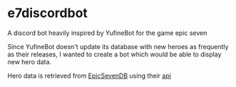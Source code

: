 # e7discordbot
A discord bot heavily inspired by YufineBot for the game epic seven

Since YufineBot doesn't update its database with new heroes as frequently as their releases, I wanted to create a bot which would be able to display new hero data.

Hero data is retrieved from [EpicSevenDB](https://epicsevendb.com/) using their [api](https://github.com/EpicSevenDB/api)
